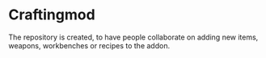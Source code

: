 # Craftingmod
The repository is created, to have people collaborate on adding new items, weapons, workbenches or recipes to the addon.
